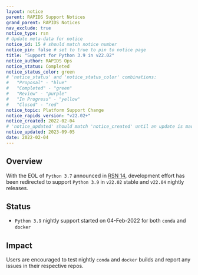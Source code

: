 ```yaml
---
layout: notice
parent: RAPIDS Support Notices
grand_parent: RAPIDS Notices
nav_exclude: true
notice_type: rsn
# Update meta-data for notice
notice_id: 15 # should match notice number
notice_pin: false # set to true to pin to notice page
title: "Support for Python 3.9 in v22.02"
notice_author: RAPIDS Ops
notice_status: Completed
notice_status_color: green
# 'notice_status' and 'notice_status_color' combinations:
#   "Proposal" - "blue"
#   "Completed" - "green"
#   "Review" - "purple"
#   "In Progress" - "yellow"
#   "Closed" - "red"
notice_topic: Platform Support Change
notice_rapids_version: "v22.02+"
notice_created: 2022-02-04
# 'notice_updated' should match 'notice_created' until an update is made
notice_updated: 2023-09-05
date: 2022-02-04
---
```


## Overview

With the EOL of `Python 3.7` announced in [RSN 14](/notices/rsn0014), development
effort has been redirected to support `Python 3.9` in `v22.02` stable and `v22.04` nightly releases.

## Status

- `Python 3.9` nightly support started on 04-Feb-2022 for both `conda` and
`docker`

## Impact

Users are encouraged to test nightly `conda` and `docker` builds and report any
issues in their respective repos.
